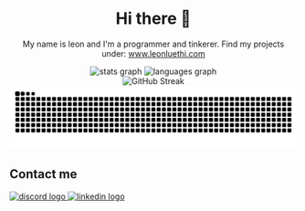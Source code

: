 <div align="center">
  <h1 align="center"> Hi there 👋</h1>
  <p align="center">My name is leon and I'm a programmer and tinkerer. Find my projects under: 
    <a href="https://www.leonluethi.com/" target="_blank">www.leonluethi.com</a>
      </p>
</div>
  
<div align="center">
  <img src="https://github-readme-stats.vercel.app/api?username=londi&hide_title=false&hide_rank=false&show_icons=true&include_all_commits=true&count_private=true&disable_animations=false&theme=dracula&locale=en&hide_border=false&order=1" height="150" alt="stats graph"  />
  <img src="https://github-readme-stats.vercel.app/api/top-langs?username=londi&locale=en&hide_title=false&layout=compact&card_width=320&langs_count=5&theme=dracula&hide_border=false&order=2" height="150" alt="languages graph"  />
</div>

<div align="center">
  <img src="https://streak-stats.demolab.com?user=londi&theme=dark" alt="GitHub Streak" />
</div>
  
<div align="center">
<picture>
  <source media="(prefers-color-scheme: dark)" srcset="https://raw.githubusercontent.com/londi/londi/output/github-contribution-grid-snake-dark.svg">
  <source media="(prefers-color-scheme: light)" srcset="https://raw.githubusercontent.com/londi/londi/output/github-contribution-grid-snake.svg">
  <img alt="github contribution grid snake animation" src="https://raw.githubusercontent.com/londi/londi/output/github-contribution-grid-snake.svg">
</picture>
</div>

## Contact me

<div align="left">
	<a href="https://leonluethi.com/contact/" target="_blank">
		<img src="https://img.shields.io/static/v1?message=www.leonluethi.com&label=&color=111827&logoColor=white&labelColor=&style=for-the-badge" height="32" alt="discord logo"  />
	</a>
	<a href="https://www.linkedin.com/in/leon-luethi/" target="_blank">
		<img src="https://img.shields.io/static/v1?message=LinkedIn&logo=linkedin&label=&color=0077B5&logoColor=white&labelColor=&style=for-the-badge" height="32" alt="linkedin logo"  />
	</a>
</div>
